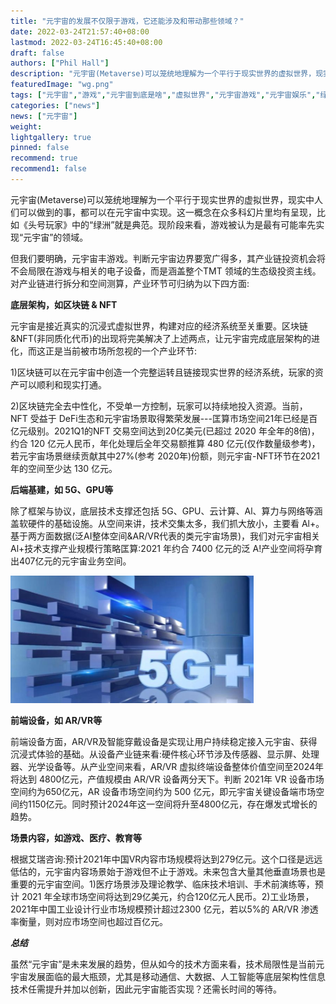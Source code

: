 ```yaml
---
title: "元宇宙的发展不仅限于游戏，它还能涉及和带动那些领域？"
date: 2022-03-24T21:57:40+08:00
lastmod: 2022-03-24T16:45:40+08:00
draft: false
authors: ["Phil Hall"]
description: "元宇宙(Metaverse)可以笼统地理解为一个平行于现实世界的虚拟世界，现实中人们可以做到的事，都可以在元宇宙中实现。这一概念在众多科幻片里均有呈现，比如《头号玩家》中的“绿洲”就是典范。现阶段来看，游戏被认为是最有可能率先实现“元宇宙”的领域。"
featuredImage: "wg.png"
tags: ["元宇宙","游戏","元宇宙到底是啥","虚拟世界","元宇宙游戏","元宇宙娱乐","绿洲"]
categories: ["news"]
news: ["元宇宙"]
weight: 
lightgallery: true
pinned: false
recommend: true
recommend1: false
---
```



元宇宙(Metaverse)可以笼统地理解为一个平行于现实世界的虚拟世界，现实中人们可以做到的事，都可以在元宇宙中实现。这一概念在众多科幻片里均有呈现，比如《头号玩家》中的“绿洲”就是典范。现阶段来看，游戏被认为是最有可能率先实现“元宇宙”的领域。

但我们要明确，元宇宙丰游戏。判断元宇宙边界要宽广得多，其产业链投资机会将不会局限在游戏与相关的电子设备，而是涵盖整个TMT 领域的生态级投资主线。对产业链进行拆分和空间测算，产业环节可归纳为以下四方面:



**底层架构，如区块链 & NFT** 

元宇宙是接近真实的沉浸式虚拟世界，构建对应的经济系统至关重要。区块链 &NFT(非同质化代币)的出现将完美解决了上述两点，让元宇宙完成底层架构的进化，而这正是当前被市场所忽视的一个产业环节:

1)区块链可以在元宇宙中创造一个完整运转且链接现实世界的经济系统，玩家的资产可以顺利和现实打通。

2)区块链完全去中性化，不受单一方控制，玩家可以持续地投入资源。当前， NFT 受益于 DeFi生态和元宇宙场景取得繁荣发展---匡算市场空间21年已经是百亿元级别。2021Q1的NFT 交易空间达到20亿美元(已超过 2020 年全年的8倍)，约合 120 亿元人民币，年化处理后全年交易额推算 480 亿元(仅作数量级参考)，若元宇宙场景继续贡献其中27%(参考 2020年)份额，则元宇宙-NFT环节在2021年的空间至少达 130 亿元。



**后端基建，如 5G、GPU等**

除了框架与协议，底层技术支撑还包括 5G、GPU、云计算、Al、算力与网络等涵盖软硬件的基础设施。从空间来讲，技术交集太多，我们抓大放小，主要看 Al+。基于两方面数据(泛AI整体空间&AR/VR代表的类元宇宙场景)，我们对元宇宙相关 Al+技术支撑产业规模行策略匡算:2021 年约合 7400 亿元的泛 A!产业空间将孕育出407亿元的元宇宙业务空间。

![元宇宙发展](wg.png)

 

**前端设备，如 AR/VR等** 

前端设备方面，AR/VR及智能穿戴设备是实现让用户持续稳定接入元宇宙、获得沉浸式体验的基础。从设备产业链来看:硬件核心环节涉及传感器、显示屏、处理器、光学设备等。从产业空间来看，AR/VR 虚拟终端设备整体价值空间至2024年将达到 4800亿元，产值规模由 AR/VR 设备两分天下。判断 2021年 VR 设备市场空间约为650亿元，AR 设备市场空间约为 500 亿元，即元宇宙关键设备端市场空间约1150亿元。同时预计2024年这一空间将升至4800亿元，存在爆发式增长的趋势。



**场景内容，如游戏、医疗、教育等**

根据艾瑞咨询:预计2021年中国VR内容市场规模将达到279亿元。这个口径是远远低估的，元宇宙内容场景始于游戏但不止于游戏。未来包含大量其他垂直场景也是重要的元宇宙空间。1)医疗场景涉及理论教学、临床技术培训、手术前演练等，预计 2021 年全球市场空间将达到29亿美元，约合120亿元人民币。2)工业场景，2021年中国工业设计行业市场规模预计超过2300 亿元，若以5%的 AR/VR 渗透率衡量，则对应市场空间也超过百亿元。



***总结***

虽然“元宇宙”是未来发展的趋势，但从如今的技术方面来看，技术局限性是当前元宇宙发展面临的最大瓶颈，尤其是移动通信、大数据、人工智能等底层架构性信息技术任需提升并加以创新，因此元宇宙能否实现？还需长时间的等待。